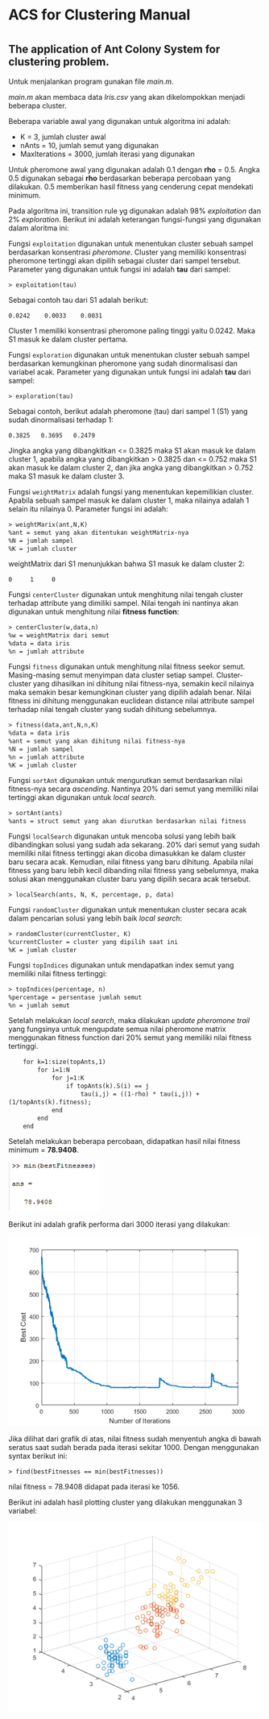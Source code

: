 #
# ACS for Clustering Manual
#
## The application of Ant Colony System for clustering problem.

Untuk menjalankan program gunakan file *main.m*. 

*main.m* akan membaca data *Iris.csv* yang akan dikelompokkan menjadi beberapa cluster. 

Beberapa variable awal yang digunakan untuk algoritma ini adalah:
- K = 3, jumlah cluster awal
- nAnts = 10, jumlah semut yang digunakan
- MaxIterations = 3000, jumlah iterasi yang digunakan

Untuk pheromone awal yang digunakan adalah 0.1 dengan **rho** = 0.5. Angka 0.5 digunakan sebagai **rho** berdasarkan beberapa percobaan yang dilakukan. 0.5 memberikan hasil fitness yang cenderung cepat mendekati minimum.

Pada algoritma ini, transition rule yg digunakan adalah 98% *exploitation* dan 2% *exploration*. 
Berikut ini adalah keterangan fungsi-fungsi yang digunakan dalam aloritma ini:

Fungsi `exploitation` digunakan untuk menentukan cluster sebuah sampel berdasarkan konsentrasi *pheromone*. Cluster yang memiliki konsentrasi pheromone tertinggi akan dipilih sebagai cluster dari sampel tersebut. Parameter yang digunakan untuk fungsi ini adalah **tau** dari sampel:
```
> exploitation(tau)
```
Sebagai contoh tau dari S1 adalah berikut:
```
0.0242    0.0033    0.0031
```
Cluster 1 memiliki konsentrasi pheromone paling tinggi yaitu 0.0242. Maka S1 masuk ke dalam cluster pertama.

Fungsi `exploration` digunakan untuk menentukan cluster sebuah sampel berdasarkan kemungkinan pheromone yang sudah dinormalisasi dan variabel acak. Parameter yang digunakan untuk fungsi ini adalah **tau** dari sampel:
```
> exploration(tau)
```
Sebagai contoh, berikut adalah pheromone (tau) dari sampel 1 (S1) yang sudah dinormalisasi terhadap 1:
```
0.3825   0.3695   0.2479
```
Jingka angka yang dibangkitkan <= 0.3825 maka S1 akan masuk ke dalam cluster 1, apabila angka yang dibangkitkan > 0.3825 dan <= 0.752 maka S1 akan masuk ke dalam cluster 2, dan jika angka yang dibangkitkan > 0.752 maka S1 masuk ke dalam cluster 3.

Fungsi `weightMatrix` adalah fungsi yang menentukan kepemilikian cluster. Apabila sebuah sampel masuk ke dalam cluster 1, maka nilainya adalah 1 selain itu nilainya 0. Parameter fungsi ini adalah:
```
> weightMarix(ant,N,K)
%ant = semut yang akan ditentukan weightMatrix-nya
%N = jumlah sampel
%K = jumlah cluster
```
weightMatrix dari S1 menunjukkan bahwa S1 masuk ke dalam cluster 2:
```
0     1     0
```

Fungsi `centerCluster` digunakan untuk menghitung nilai tengah cluster terhadap attribute yang dimiliki sampel. Nilai tengah ini nantinya akan digunakan untuk menghitung nilai **fitness function**:
```
> centerCluster(w,data,n)
%w = weightMatrix dari semut
%data = data iris
%n = jumlah attribute
```

Fungsi `fitness` digunakan untuk menghitung nilai fitness seekor semut. Masing-masing semut menyimpan data cluster setiap sampel. Cluster-cluster yang dihasilkan ini dihitung nilai fitness-nya, semakin kecil nilainya maka semakin besar kemungkinan cluster yang dipilih adalah benar. Nilai fitness ini dihitung menggunakan euclidean distance nilai attribute sampel terhadap nilai tengah cluster yang sudah dihitung sebelumnya. 
```
> fitness(data,ant,N,n,K)
%data = data iris
%ant = semut yang akan dihitung nilai fitness-nya
%N = jumlah sampel
%n = jumlah attribute
%K = jumlah cluster
```

Fungsi `sortAnt` digunakan untuk mengurutkan semut berdasarkan nilai fitness-nya secara *ascending*. Nantinya 20% dari semut yang memiliki nilai tertinggi akan digunakan untuk *local search*.
```
> sortAnt(ants)
%ants = struct semut yang akan diurutkan berdasarkan nilai fitness
```

Fungsi `localSearch` digunakan untuk mencoba solusi yang lebih baik dibandingkan solusi yang sudah ada sekarang. 20% dari semut yang sudah memiliki nilai fitness tertinggi akan dicoba dimasukkan ke dalam cluster baru secara acak. Kemudian, nilai fitness yang baru dihitung. Apabila nilai fitness yang baru lebih kecil dibanding nilai fitness yang sebelumnya, maka solusi akan menggunakan cluster baru yang dipilih secara acak tersebut.
```
> localSearch(ants, N, K, percentage, p, data)
```

Fungsi `randomCluster` digunakan untuk menentukan cluster secara acak dalam pencarian solusi yang lebih baik *local search*:
```
> randomCluster(currentCluster, K)
%currentCluster = cluster yang dipilih saat ini
%K = jumlah cluster
```

Fungsi `topIndices` digunakan untuk mendapatkan index semut yang memiliki nilai fitness tertinggi:
```
> topIndices(percentage, n)
%percentage = persentase jumlah semut
%n = jumlah semut
```

Setelah melakukan *local search*, maka dilakukan *update pheromone trail* yang fungsinya untuk mengupdate semua nilai pheromone matrix menggunakan fitness function dari 20% semut yang memiliki nilai fitness tertinggi. 
```
    for k=1:size(topAnts,1)
	    for i=1:N
	        for j=1:K
	            if topAnts(k).S(i) == j
	                tau(i,j) = ((1-rho) * tau(i,j)) + (1/topAnts(k).fitness);
            end
        end            
    end 
```

Setelah melakukan beberapa percobaan, didapatkan hasil nilai fitness minimum = **78.9408**.

![alt text](https://raw.githubusercontent.com/nettys/ACS-for-Clustering/master/bestFitness.png "Best Fitness")

Berikut ini adalah grafik performa dari 3000 iterasi yang dilakukan:

![alt text](https://raw.githubusercontent.com/nettys/ACS-for-Clustering/master/Performance.png "Performance")

Jika dilihat dari grafik di atas, nilai fitness sudah menyentuh angka di bawah seratus saat sudah berada pada iterasi sekitar 1000.
Dengan menggunakan syntax berikut ini:
```
> find(bestFitnesses == min(bestFitnesses))
```
nilai fitness = 78.9408 didapat pada iterasi ke 1056.

Berikut ini adalah hasil plotting cluster yang dilakukan menggunakan 3 variabel:

![alt text](https://raw.githubusercontent.com/nettys/ACS-for-Clustering/master/Plot.png "Plotting")